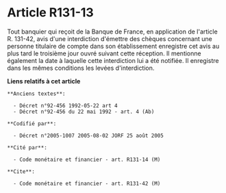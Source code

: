 # Article R131-13

Tout banquier qui reçoit de la Banque de France, en application de l'article R. 131-42, avis d'une interdiction d'émettre des
chèques concernant une personne titulaire de compte dans son établissement enregistre cet avis au plus tard le troisième jour
ouvré suivant cette réception. Il mentionne également la date à laquelle cette interdiction lui a été notifiée. Il enregistre
dans les mêmes conditions les levées d'interdiction.

**Liens relatifs à cet article**

	**Anciens textes**:

	  - Décret n°92-456 1992-05-22 art 4
	  - Décret n°92-456 du 22 mai 1992 - art. 4 (Ab)

	**Codifié par**:

	  - Décret n°2005-1007 2005-08-02 JORF 25 août 2005

	**Cité par**:

	  - Code monétaire et financier - art. R131-14 (M)

	**Cite**:

	  - Code monétaire et financier - art. R131-42 (M)
